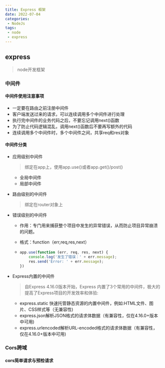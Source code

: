 ```yaml
---
title: Express 框架
date: 2022-07-04
categories:
 - NodeJs
tags:
 - node
 - express
---
```


## express

> node开发框架

### 中间件

#### 中间件使用注意事项

* 一定要在路由之前注册中间件
* 客户端发送过来的请求，可以连续调用多个中间件进行处理
* 执行完中间件的业务代码之后，不要忘记调用next()函数
* 为了防止代码逻辑混乱，调用next()函数后不要再写额外的代码
* 连续调用多个中间件时，多个中间件之间，共享req和res对象

#### 中间件分类

* 应用级别中间件

  > 绑定在app上，使用app.use()或者app.get()/post()

  * 全局中间件
  * 局部中间件

* 路由级别的中间件

  > 绑定在router对象上

* 错误级别的中间件

  * 作用：专门用来捕获整个项目中发生的异常错误，从而防止项目异常崩溃的问题。

  * 格式：function（err,req,res,next）

  * ```javascript
    app.use(function (err, req, res, next) {
        console.log('发生了错误：' + err.message);
        res.send('Error: ' + err.message);
    })
    ```

* Express内置的中间件

  >  自Express 4.16.0版本开始，Express 内置了3个常用的中间件，极大的提高了Express项目的开发效率和体验:

  * express.static 快速托管静态资源的内置中间件，例如:HTML文件、图片、CSS样式等（无兼容性)
  * express.json解析JSON格式的请求体数据（有兼容性，仅在4.16.0+版本中可用)
  * express.urlencoded解析URL-encoded格式的请求体数据（有兼容性，仅在4.16.0+版本中可用)

### Cors跨域

#### cors简单请求与预检请求